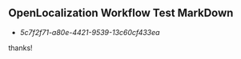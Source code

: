 ## OpenLocalization Workflow Test MarkDown
* *5c7f2f71-a80e-4421-9539-13c60cf433ea*
 
thanks!

<!--HONumber=Oct16_HO4-->


